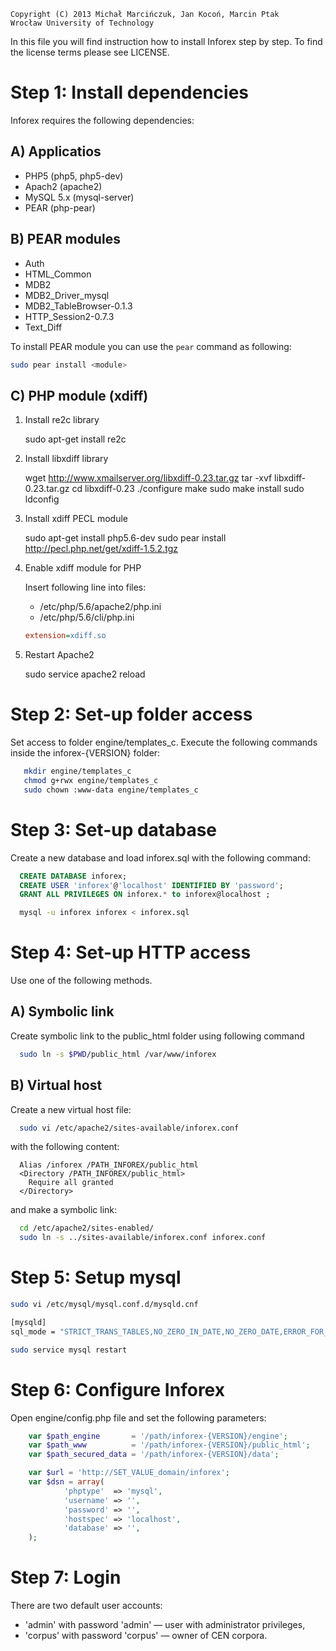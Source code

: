     Copyright (C) 2013 Michał Marcińczuk, Jan Kocoń, Marcin Ptak
    Wrocław University of Technology

In this file you will find instruction how to install Inforex step by step. 
To find the license terms please see LICENSE.


Step 1: Install dependencies
============================

Inforex requires the following dependencies:

A) Applicatios
---------------
* PHP5      (php5, php5-dev) 
* Apach2    (apache2) 
* MySQL 5.x (mysql-server) 
* PEAR      (php-pear) 

B) PEAR modules
----------------
* Auth
* HTML_Common
* MDB2
* MDB2_Driver_mysql
* MDB2_TableBrowser-0.1.3
* HTTP_Session2-0.7.3
* Text_Diff  

To install PEAR module you can use the `pear` command as following:

```bash
sudo pear install <module>
```

C) PHP module (xdiff)
---------------------
  
   1. Install re2c library

        sudo apt-get install re2c
        
   2. Install libxdiff library 

        wget http://www.xmailserver.org/libxdiff-0.23.tar.gz
        tar -xvf libxdiff-0.23.tar.gz
        cd libxdiff-0.23
        ./configure
        make
        sudo make install
        sudo ldconfig
          
   3. Install xdiff PECL module

        sudo apt-get install php5.6-dev
        sudo pear install http://pecl.php.net/get/xdiff-1.5.2.tgz

   4. Enable xdiff module for PHP
     
      Insert following line into files:
      * /etc/php/5.6/apache2/php.ini
      * /etc/php/5.6/cli/php.ini
      
      ```ini
      extension=xdiff.so
      ```
         
   5. Restart Apache2

        sudo service apache2 reload


Step 2: Set-up folder access
============================
     
Set access to folder engine/templates_c. Execute the following commands
inside the inforex-{VERSION} folder:

```bash
   mkdir engine/templates_c
   chmod g+rwx engine/templates_c
   sudo chown :www-data engine/templates_c
```


Step 3: Set-up database
=======================

Create a new database and load inforex.sql with the following command:

```sql
  CREATE DATABASE inforex;
  CREATE USER 'inforex'@'localhost' IDENTIFIED BY 'password';
  GRANT ALL PRIVILEGES ON inforex.* to inforex@localhost ;
```

```bash
  mysql -u inforex inforex < inforex.sql
```

Step 4: Set-up HTTP access
==========================

Use one of the following methods.

A) Symbolic link
-------------------------------------------------------------------------

Create symbolic link to the public_html folder using following command

```bash
  sudo ln -s $PWD/public_html /var/www/inforex  
```

B) Virtual host
---------------

Create a new virtual host file:

```bash
  sudo vi /etc/apache2/sites-available/inforex.conf
```

with the following content:

```
  Alias /inforex /PATH_INFOREX/public_html
  <Directory /PATH_INFOREX/public_html>
    Require all granted
  </Directory>
```

and make a symbolic link:

```bash
  cd /etc/apache2/sites-enabled/
  sudo ln -s ../sites-available/inforex.conf inforex.conf
``` 

Step 5: Setup mysql
==========================
```bash
sudo vi /etc/mysql/mysql.conf.d/mysqld.cnf
```

```bash
[mysqld]  
sql_mode = "STRICT_TRANS_TABLES,NO_ZERO_IN_DATE,NO_ZERO_DATE,ERROR_FOR_DIVISION_BY_ZERO,NO_AUTO_CREATE_USER,NO_ENGINE_SUBSTITUTION"
```

```bash
sudo service mysql restart
```

Step 6: Configure Inforex
=========================

Open engine/config.php file and set the following parameters:

```php
    var $path_engine       = '/path/inforex-{VERSION}/engine';
    var $path_www          = '/path/inforex-{VERSION}/public_html'; 
    var $path_secured_data = '/path/inforex-{VERSION}/data';

    var $url = 'http://SET_VALUE_domain/inforex';
    var $dsn = array(
            'phptype'  => 'mysql',
            'username' => '',
            'password' => '',
            'hostspec' => 'localhost',
            'database' => '',
    );
```   

Step 7: Login
=============

There are two default user accounts:
* 'admin' with password 'admin' — user with administrator privileges,
* 'corpus' with password 'corpus' — owner of CEN corpora.
   
